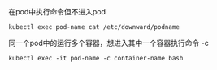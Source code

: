 在pod中执行命令但不进入pod

`kubectl exec pod-name cat /etc/downward/podname`

同一个pod中的运行多个容器，想进入其中一个容器执行命令 -c

`kubectl exec -it pod-name -c container-name bash`

